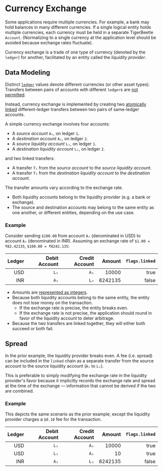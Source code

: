 # Currency Exchange

Some applications require multiple currencies. For example, a bank may hold balances in many
different currencies. If a single logical entity holds multiple currencies, each currency must be
held in a separate TigerBeetle `Account`. (Normalizing to a single currency at the application level
should be avoided because exchange rates fluctuate).

Currency exchange is a trade of one type of currency (denoted by the `ledger`) for another,
facilitated by an entity called the _liquidity provider_.

## Data Modeling

Distinct [`ledger`](../reference/accounts.md#ledger) values denote different currencies
(or other asset types). Transfers between pairs of accounts with different `ledger`s are
[not permitted](../reference/operations/create_transfers.md#accounts_must_have_the_same_ledger).

Instead, currency exchange is implemented by creating two
[atomically linked](../reference/transfers.md#flagslinked) different-ledger transfers between two
pairs of same-ledger accounts.

A simple currency exchange involves four accounts:

  - A _source account_ `A₁`, on ledger `1`.
  - A _destination account_ `A₂`, on ledger `2`.
  - A _source liquidity account_ `L₁`, on ledger `1`.
  - A _destination liquidity account_ `L₂`, on ledger `2`.

and two linked transfers:

  - A transfer `T₁` from the _source account_ to the _source liquidity account_.
  - A transfer `T₂` from the _destination liquidity account_ to the _destination account_.

The transfer amounts vary according to the exchange rate.

- Both liquidity accounts belong to the liquidity provider (e.g. a bank or exchange).
- The source and destination accounts may belong to the same entity as one another, or different
  entities, depending on the use case.

### Example

Consider sending `$100.00` from account `A₁` (denominated in USD) to account `A₂` (denominated in
INR). Assuming an exchange rate of `$1.00 = ₹82.42135`, `$100.00 = ₹8242.135`:

| Ledger | Debit Account | Credit Account |  Amount | `flags.linked` |
| -----: | ------------: | -------------: | ------: | -------------: |
|    USD |          `L₁` |           `A₁` |   10000 |           true |
|    INR |          `A₂` |           `L₂` | 8242135 |          false |

- Amounts are [represented as integers](./fractional-amounts.md).
- Because both liquidity accounts belong to the same entity, the entity does not lose money on
  the transaction.
  - If the exchange rate is precise, the entity breaks even.
  - If the exchange rate is not precise, the application should round in favor of the liquidity
    account to deter arbitrage.
- Because the two transfers are linked together, they will either both succeed or both fail.

## Spread

In the prior example, the liquidity provider breaks even. A fee (i.e. spread) can be included in the
`linked` chain as a separate transfer from the source account to the source liquidity account
(`A₁` to `L₁`).

This is preferable to simply modifying the exchange rate in the liquidity provider's favor because
it implicitly records the exchange rate and spread at the time of the exchange — information that
cannot be derived if the two are combined.

### Example

This depicts the same scenario as the prior example, except the liquidity provider charges a `$0.10`
fee for the transaction.

| Ledger | Debit Account | Credit Account |  Amount | `flags.linked` |
| -----: | ------------: | -------------: | ------: | -------------: |
|    USD |          `L₁` |           `A₁` |   10000 |           true |
|    USD |          `L₁` |           `A₁` |      10 |           true |
|    INR |          `A₂` |           `L₂` | 8242135 |          false |